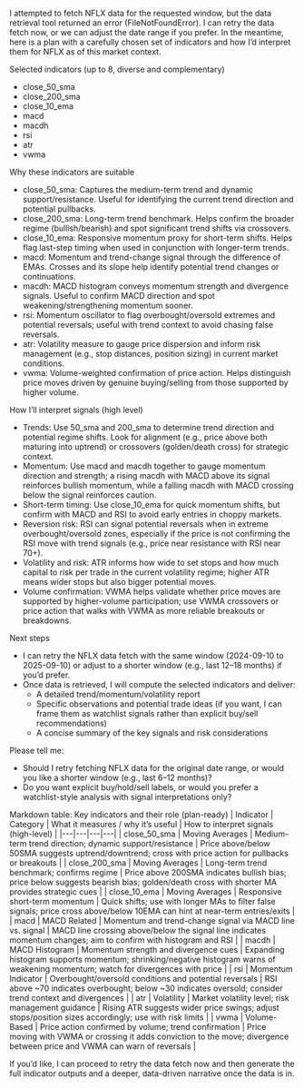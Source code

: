 I attempted to fetch NFLX data for the requested window, but the data retrieval tool returned an error (FileNotFoundError). I can retry the data fetch now, or we can adjust the date range if you prefer. In the meantime, here is a plan with a carefully chosen set of indicators and how I’d interpret them for NFLX as of this market context.

Selected indicators (up to 8, diverse and complementary)
- close_50_sma
- close_200_sma
- close_10_ema
- macd
- macdh
- rsi
- atr
- vwma

Why these indicators are suitable
- close_50_sma: Captures the medium-term trend and dynamic support/resistance. Useful for identifying the current trend direction and potential pullbacks.
- close_200_sma: Long-term trend benchmark. Helps confirm the broader regime (bullish/bearish) and spot significant trend shifts via crossovers.
- close_10_ema: Responsive momentum proxy for short-term shifts. Helps flag last-step timing when used in conjunction with longer-term trends.
- macd: Momentum and trend-change signal through the difference of EMAs. Crosses and its slope help identify potential trend changes or continuations.
- macdh: MACD histogram conveys momentum strength and divergence signals. Useful to confirm MACD direction and spot weakening/strengthening momentum sooner.
- rsi: Momentum oscillator to flag overbought/oversold extremes and potential reversals; useful with trend context to avoid chasing false reversals.
- atr: Volatility measure to gauge price dispersion and inform risk management (e.g., stop distances, position sizing) in current market conditions.
- vwma: Volume-weighted confirmation of price action. Helps distinguish price moves driven by genuine buying/selling from those supported by higher volume.

How I’ll interpret signals (high level)
- Trends: Use 50_sma and 200_sma to determine trend direction and potential regime shifts. Look for alignment (e.g., price above both maturing into uptrend) or crossovers (golden/death cross) for strategic context.
- Momentum: Use macd and macdh together to gauge momentum direction and strength; a rising macdh with MACD above its signal reinforces bullish momentum, while a falling macdh with MACD crossing below the signal reinforces caution.
- Short-term timing: Use close_10_ema for quick momentum shifts, but confirm with MACD and RSI to avoid early entries in choppy markets.
- Reversion risk: RSI can signal potential reversals when in extreme overbought/oversold zones, especially if the price is not confirming the RSI move with trend signals (e.g., price near resistance with RSI near 70+).
- Volatility and risk: ATR informs how wide to set stops and how much capital to risk per trade in the current volatility regime; higher ATR means wider stops but also bigger potential moves.
- Volume confirmation: VWMA helps validate whether price moves are supported by higher-volume participation; use VWMA crossovers or price action that walks with VWMA as more reliable breakouts or breakdowns.

Next steps
- I can retry the NFLX data fetch with the same window (2024-09-10 to 2025-09-10) or adjust to a shorter window (e.g., last 12–18 months) if you’d prefer.
- Once data is retrieved, I will compute the selected indicators and deliver:
  - A detailed trend/momentum/volatility report
  - Specific observations and potential trade ideas (if you want, I can frame them as watchlist signals rather than explicit buy/sell recommendations)
  - A concise summary of the key signals and risk considerations

Please tell me:
- Should I retry fetching NFLX data for the original date range, or would you like a shorter window (e.g., last 6–12 months)?
- Do you want explicit buy/hold/sell labels, or would you prefer a watchlist-style analysis with signal interpretations only?

Markdown table: Key indicators and their role (plan-ready)
| Indicator | Category | What it measures / why it’s useful | How to interpret signals (high-level) |
|---|---|---|---|
| close_50_sma | Moving Averages | Medium-term trend direction; dynamic support/resistance | Price above/below 50SMA suggests uptrend/downtrend; cross with price action for pullbacks or breakouts |
| close_200_sma | Moving Averages | Long-term trend benchmark; confirms regime | Price above 200SMA indicates bullish bias; price below suggests bearish bias; golden/death cross with shorter MA provides strategic cues |
| close_10_ema | Moving Averages | Responsive short-term momentum | Quick shifts; use with longer MAs to filter false signals; price cross above/below 10EMA can hint at near-term entries/exits |
| macd | MACD Related | Momentum and trend-change signal via MACD line vs. signal | MACD line crossing above/below the signal line indicates momentum changes; aim to confirm with histogram and RSI |
| macdh | MACD Histogram | Momentum strength and divergence cues | Expanding histogram supports momentum; shrinking/negative histogram warns of weakening momentum; watch for divergences with price |
| rsi | Momentum Indicator | Overbought/oversold conditions and potential reversals | RSI above ~70 indicates overbought; below ~30 indicates oversold; consider trend context and divergences |
| atr | Volatility | Market volatility level; risk management guidance | Rising ATR suggests wider price swings; adjust stops/position sizes accordingly; use with risk limits |
| vwma | Volume-Based | Price action confirmed by volume; trend confirmation | Price moving with VWMA or crossing it adds conviction to the move; divergence between price and VWMA can warn of reversals |

If you’d like, I can proceed to retry the data fetch now and then generate the full indicator outputs and a deeper, data-driven narrative once the data is in.